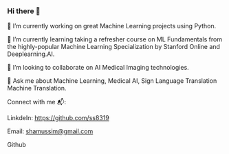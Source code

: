 ### Hi there 👋

🔭 I’m currently working on great Machine Learning projects using Python.

🌱 I’m currently learning taking a refresher course on ML Fundamentals from the highly-popular Machine Learning Specialization by Stanford Online and Deeplearning.AI.

👯 I’m looking to collaborate on AI Medical Imaging technologies.

💬 Ask me about Machine Learning, Medical AI, Sign Language Translation Machine Translation.


Connect with me 📬:

LinkdeIn: https://github.com/ss8319

Email: shamussim@gmail.com

Github
<!--
**ss8319/ss8319** is a ✨ _special_ ✨ repository because its `README.md` (this file) appears on your GitHub profile.

Here are some ideas to get you started:

- 🔭 I’m currently working on ...
- 🌱 I’m currently learning ...
- 👯 I’m looking to collaborate on ...
- 🤔 I’m looking for help with ...
- 💬 Ask me about ...
- 📫 How to reach me: ...
- 😄 Pronouns: ...
- ⚡ Fun fact: ...
-->
